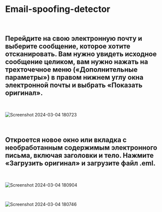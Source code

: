 # Email-spoofing-detector

<br/>

<h2>Перейдите на свою электронную почту и выберите сообщение, которое хотите отсканировать. Вам нужно увидеть исходное сообщение целиком, вам нужно нажать на трехточечное меню («Дополнительные параметры») в правом нижнем углу окна электронной почты и выбрать «Показать оригинал».</h2>
<br/>

![Screenshot 2024-03-04 180723](https://github.com/Hasul79/Email-spoofing-detector/assets/95657084/82b3fcc0-b762-40df-9b58-7a85e319dacb)

<br/>
<h2> Откроется новое окно или вкладка с необработанным содержимым электронного письма, включая заголовки и тело. Нажмите «Загрузить оригинал» и загрузите файл .eml.</h2>
<br/>

![Screenshot 2024-03-04 180904](https://github.com/Hasul79/Email-spoofing-detector/assets/95657084/eab68b54-854f-451f-8980-bea8741bcd74)

 <br>

![Screenshot 2024-03-04 180746](https://github.com/Hasul79/Email-spoofing-detector/assets/95657084/aaa459e1-b2ed-4fe7-af55-a61daf8bb4c2)

<br>

